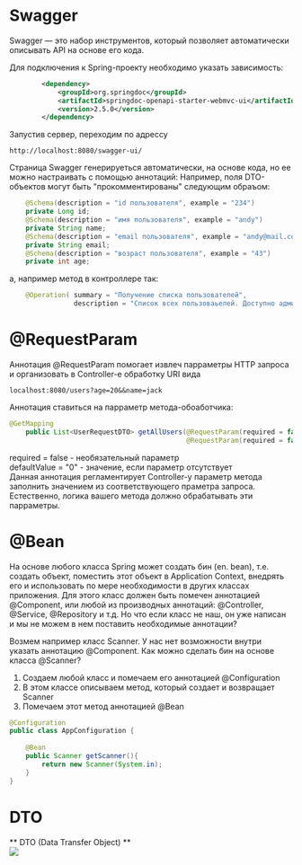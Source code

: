 
# Swagger
Swagger — это набор инструментов, который позволяет автоматически описывать API на основе его кода.  

Для подключения к Spring-проекту необходимо указать зависимость:
~~~xml
		<dependency>
			<groupId>org.springdoc</groupId>
			<artifactId>springdoc-openapi-starter-webmvc-ui</artifactId>
			<version>2.5.0</version>
		</dependency>
~~~

Запустив сервер, переходим по адрессу
~~~consol
http://localhost:8080/swagger-ui/
~~~
Страница Swagger генерируеться автоматически, на основе кода, но ее можно настраивать с помощью аннотаций:
Например, поля DTO-объектов могут быть "прокомментированы" следующим обраъом:
~~~java
    @Schema(description = "id пользователя", example = "234")
    private Long id;
    @Schema(description = "имя пользователя", example = "andy")
    private String name;
    @Schema(description = "email пользователя", example = "andy@mail.com")
    private String email;
    @Schema(description = "возраст пользователя", example = "43")
    private int age;
~~~
а, например метод в контроллере так:
~~~java
    @Operation( summary = "Получение списка пользователей",
                description = "Список всех пользоваьелей. Доступно администратору")
~~~

# @RequestParam
Аннотация @RequestParam помогает извлеч парраметры HTTP запроса и организовать в Controller-е обработку URI вида
~~~console
localhost:8080/users?age=20&&name=jack
~~~
Аннотация ставиться на парраметр метода-обоаботчика:
~~~java
@GetMapping
    public List<UserRequestDTO> getAllUsers(@RequestParam(required = false, defaultValue = "0") int age,
                                            @RequestParam(required = false) String name){
~~~
required = false - необязательный параметр  
defaultValue = "0" - значение, если параметр отсутствует  
Данная аннотация регламентирует Controller-у параметр метода заполнить значением из соответствующего
праметра запроса. Естественно, логика вашего метода должно обрабатывать эти парраметры.

# @Bean
На основе любого класса Spring может создать бин (en. bean), т.е. создать объект, поместить этот объект в Application Context, 
внедрять его и использовать по мере необходимости в других классах приложения. Для этого класс должен быть помечен аннотацией @Component, или любой из производных аннотаций: @Controller, @Service, @Repository и т.д. 
Но что если класс не наш, он уже написан и мы не можем в нем поставить необходимые аннотации?  

Возмем например класс Scanner. У нас нет возможности внутри указать аннотацию @Component. Как можно сделать бин на основе класса @Scanner?  
1. Создаем любой класс и помечаем его аннотацией @Configuration
2. В этом классе описываем метод, который создает и возвращает  Scanner
3. Помечаем этот метод аннотацией @Bean  

~~~Java
@Configuration
public class AppConfiguration {
 
    @Bean
    public Scanner getScanner(){
        return new Scanner(System.in);
    }
}
~~~


# DTO
** DTO (Data Transfer Object) **  
<img src="\pic\User.png"/>